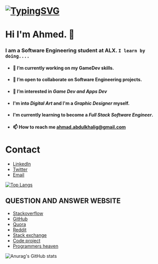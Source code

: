# [![TypingSVG](https://readme-typing-svg.demolab.com?lines=Hello!+Welcome+To+My+Profile;My+Name+Is+Ahmed+Amir;I+Am+Passionate+About+GameDev;I+Learn+By+Doing)](https://git.io/typing-svg)
# Hi I'm Ahmed. 👋

### I am a Software Engineering student at ALX. `I learn by doing....`

- #### 🔭 I’m currently working on my GameDev skills.
- #### 👯 I’m open to collaborate on Software Engineering projects.
- #### 👀 I’m interested in _Game Dev and Apps Dev_
- #### I'm  into _Digital Art_ and I'm a _Graphic Designer_ myself.
- #### I'm currently learning to become a **_Full Stack Software Engineer_**.
- #### 📫 How to reach me ahmad.abdulkhalig@gmail.com

# Contact 
* [LinkedIn](https://www.linkedin.com/in/ahmed-abbas-68a77bbb/)
* [Twitter](https://twitter.com/prince_hermit)
* [Email](mailto:ahmad.abdulkhalig@gmail.com)

[![Top Langs](https://github-readme-stats.vercel.app/api/top-langs/?username=ahmedamirabbas&layout=compact)](https://github.com/ahmedamirabbas/github-readme-stats)

## QUESTION AND ANSWER WEBSITE 
* [Stackoverflow](https://Stackoverflow.com/)
* [GitHub](https://github.com/)
* [Quora](https://quora.com/)
* [Reddit](https://reddit.com/)
* [Stack exchange](https://Stackexchange.com/)
* [Code project](https://codeproject.com/)
* [Programmers heaven](https://programmersheaven.com/)

![Anurag's GitHub stats](https://github-readme-stats.vercel.app/api?username=ahmedamirabbas&show_icons=true&theme=radical)


<!---
amedo579/amedo579 is a ✨ special ✨ repository because its `README.md` (this file) appears on your GitHub profile.
You can click the Preview link to take a look at your changes.
--->
